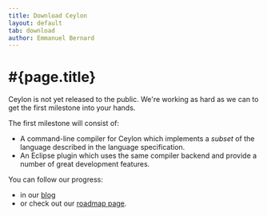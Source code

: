 ```yaml
---
title: Download Ceylon
layout: default
tab: download
author: Emmanuel Bernard
---
```

# #{page.title}
Ceylon is not yet released to the public. We're working as hard as we can to 
get the first milestone into your hands.

The first milestone will consist of:

* A command-line compiler for Ceylon which implements a *subset* of the 
  language described in the language specification.
* An Eclipse plugin which uses the same compiler backend and provide a number
  of great development features.

You can follow our progress:

* in our [blog](/blog)
* or check out our [roadmap page](/documentation/roadmap).
